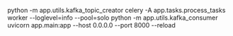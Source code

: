python -m app.utils.kafka_topic_creator
celery -A app.tasks.process_tasks worker --loglevel=info --pool=solo
python -m app.utils.kafka_consumer
uvicorn app.main:app --host 0.0.0.0 --port 8000 --reload